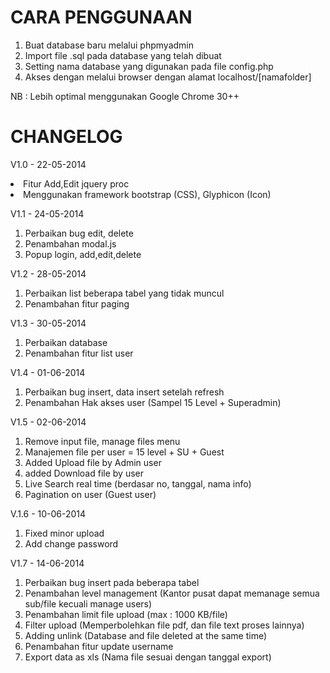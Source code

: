 CARA PENGGUNAAN
=========

1. Buat database baru melalui phpmyadmin
2. Import file .sql pada database yang telah dibuat
3. Setting nama database yang digunakan pada file config.php
4. Akses dengan melalui browser dengan alamat localhost/[namafolder]

NB : Lebih optimal menggunakan Google Chrome 30++


CHANGELOG
=========

V1.0 - 22-05-2014
<li> Fitur Add,Edit jquery proc</li> 
<li>Menggunakan framework bootstrap (CSS), Glyphicon (Icon)</li>

V1.1 - 24-05-2014
1. Perbaikan bug edit, delete
2. Penambahan modal.js
3. Popup login, add,edit,delete

V1.2 - 28-05-2014
1. Perbaikan list beberapa tabel yang tidak muncul
2. Penambahan fitur paging

V1.3 - 30-05-2014
1. Perbaikan database
2. Penambahan fitur list user

V1.4 - 01-06-2014
1. Perbaikan bug insert, data insert setelah refresh
2. Penambahan Hak akses user (Sampel 15 Level + Superadmin) 

V1.5 - 02-06-2014
1. Remove input file, manage files menu
2. Manajemen file per user = 15 level + SU + Guest
3. Added Upload file by Admin user
4. added Download file by user
5. Live Search real time (berdasar no, tanggal, nama info)
6. Pagination on user (Guest user)

V.1.6 - 10-06-2014
1. Fixed minor upload
2. Add change password

V1.7 - 14-06-2014
1. Perbaikan bug insert pada beberapa tabel
2. Penambahan level management (Kantor pusat dapat memanage semua sub/file kecuali manage users)
3. Penambahan limit file upload (max : 1000 KB/file)
4. Filter upload (Memperbolehkan file pdf, dan file text proses lainnya)
5. Adding unlink (Database and file deleted at the same time)
6. Penambahan fitur update username
7. Export data as xls (Nama file sesuai dengan tanggal export)
